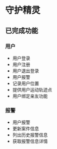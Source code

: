 # 守护精灵

## 已完成功能

### 用户
* 用户登录
* 用户注册
* 用户退出登录
* 用户报警
* 记录用户位置
* 提供用户运动轨迹点
* 用户绑定亲友功能

### 报警
* 用户报警
* 更新案件信息
* 列出历史报警信息
* 获取报警信息详情